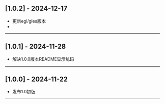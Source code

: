 ## [1.0.2] - 2024-12-17

- 更新egl/gles版本
- 

---

## [1.0.1] - 2024-11-28

- 解决1.0.0版本README显示乱码

---

## [1.0.0] - 2024-11-22

- 发布1.0初版

---
